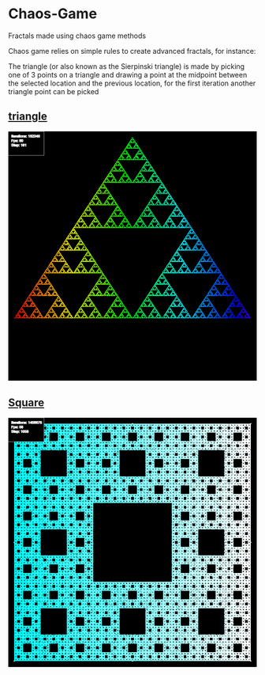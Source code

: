 # Chaos-Game
Fractals made using chaos game methods

Chaos game relies on simple rules to create advanced fractals, for instance:

The triangle (or also known as the Sierpinski triangle) is made by picking one of 3 points on a triangle and drawing a point at the midpoint between the selected location and the previous location, for the first iteration another triangle point can be picked

## [triangle](https://editor.p5js.org/gclebor-16/sketches/4DbRWaMDU)
![img](tri.png)

## [Square](https://editor.p5js.org/gclebor-16/sketches/SD42Flunq)
![img](square.png)
